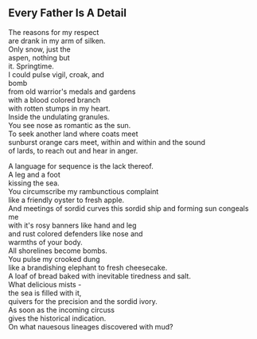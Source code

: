 Every Father Is A Detail
------------------------
The reasons for my respect  
are drank in my arm of silken.  
Only snow, just the  
aspen, nothing but  
it. Springtime.  
I could pulse vigil, croak, and  
bomb  
from old warrior's medals and gardens  
with a blood colored branch  
with rotten stumps in my heart.  
Inside the undulating granules.  
You see nose as romantic as the sun.  
To seek another land where coats meet  
sunburst orange cars meet, within and within and the sound  
of lards, to reach out and hear in anger.  
  
A language for sequence is the lack thereof.  
A leg and a foot  
kissing the sea.  
You circumscribe my rambunctious complaint  
like a friendly oyster to fresh apple.  
And meetings of sordid curves this sordid ship and forming sun congeals me  
with it's rosy banners like hand and leg  
and rust colored defenders like nose and  
warmths of your body.  
All shorelines become bombs.  
You pulse my crooked dung  
like a brandishing elephant to fresh cheesecake.  
A loaf of bread baked with inevitable tiredness and salt.  
What delicious mists -  
the sea is filled with it,  
quivers for the precision and the sordid ivory.  
As soon as the incoming circuss  
gives the historical indication.  
On what nauesous lineages discovered with mud?  
